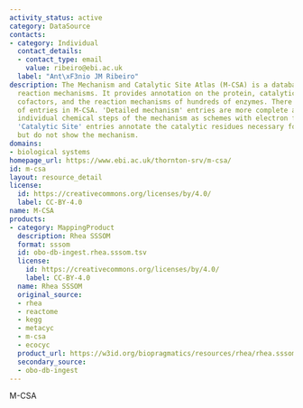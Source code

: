 ```yaml
---
activity_status: active
category: DataSource
contacts:
- category: Individual
  contact_details:
  - contact_type: email
    value: ribeiro@ebi.ac.uk
  label: "Ant\xF3nio JM Ribeiro"
description: The Mechanism and Catalytic Site Atlas (M-CSA) is a database of enzyme
  reaction mechanisms. It provides annotation on the protein, catalytic residues,
  cofactors, and the reaction mechanisms of hundreds of enzymes. There are two kinds
  of entries in M-CSA. 'Detailed mechanism' entries are more complete and show the
  individual chemical steps of the mechanism as schemes with electron flow arrows.
  'Catalytic Site' entries annotate the catalytic residues necessary for the reaction,
  but do not show the mechanism.
domains:
- biological systems
homepage_url: https://www.ebi.ac.uk/thornton-srv/m-csa/
id: m-csa
layout: resource_detail
license:
  id: https://creativecommons.org/licenses/by/4.0/
  label: CC-BY-4.0
name: M-CSA
products:
- category: MappingProduct
  description: Rhea SSSOM
  format: sssom
  id: obo-db-ingest.rhea.sssom.tsv
  license:
    id: https://creativecommons.org/licenses/by/4.0/
    label: CC-BY-4.0
  name: Rhea SSSOM
  original_source:
  - rhea
  - reactome
  - kegg
  - metacyc
  - m-csa
  - ecocyc
  product_url: https://w3id.org/biopragmatics/resources/rhea/rhea.sssom.tsv
  secondary_source:
  - obo-db-ingest
---
```

M-CSA